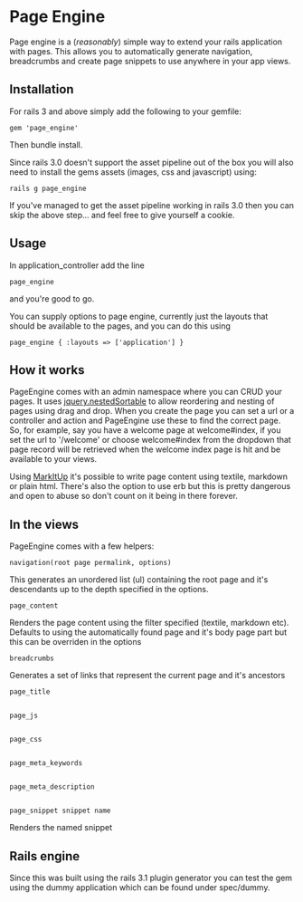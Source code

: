 # Page Engine

Page engine is a (_reasonably_) simple way to extend your rails application with pages. This allows you to automatically generate navigation, breadcrumbs and create page snippets to use anywhere in your app views.

## Installation

For rails 3 and above simply add the following to your gemfile:

	gem 'page_engine'

Then bundle install.

Since rails 3.0 doesn't support the asset pipeline out of the box you will also need to install the gems assets (images, css and javascript) using:

	rails g page_engine

If you've managed to get the asset pipeline working in rails 3.0 then you can skip the above step... and feel free to give yourself a cookie.

## Usage

In application_controller add the line

	page_engine

and you're good to go. 

You can supply options to page engine, currently just the layouts that should be available to the pages, and you can do this using

	page_engine { :layouts => ['application'] }

## How it works

PageEngine comes with an admin namespace where you can CRUD your pages. It uses [jquery.nestedSortable](http://mjsarfatti.com/sandbox/nestedSortable/ "jquery.nestedSortable") to allow reordering and nesting of pages using drag and drop. When you create the page you can set a url or a controller and action and PageEngine use these to find the correct page. So, for example, say you have a welcome page at welcome#index, if you set the url to '/welcome' or choose welcome#index from the dropdown that page record will be retrieved when the welcome index page is hit and be available to your views.

Using [MarkItUp](http://markitup.jaysalvat.com/home/ "MarkItUp") it's possible to write page content using textile, markdown or plain html. There's also the option to use erb but this is pretty dangerous and open to abuse so don't count on it being in there forever.

## In the views

PageEngine comes with a few helpers:

	navigation(root page permalink, options)

This generates an unordered list (ul) containing the root page and it's descendants up to the depth specified in the options.

	page_content

Renders the page content using the filter specified (textile, markdown etc). Defaults to using the automatically found page and it's body page part but this can be overriden in the options

	breadcrumbs

Generates a set of links that represent the current page and it's ancestors

	page_title
	

	page_js
	

	page_css
	

	page_meta_keywords
	

	page_meta_description
	

	page_snippet snippet name

Renders the named snippet

## Rails engine

Since this was built using the rails 3.1 plugin generator you can test the gem using the dummy application which can be found under spec/dummy.
